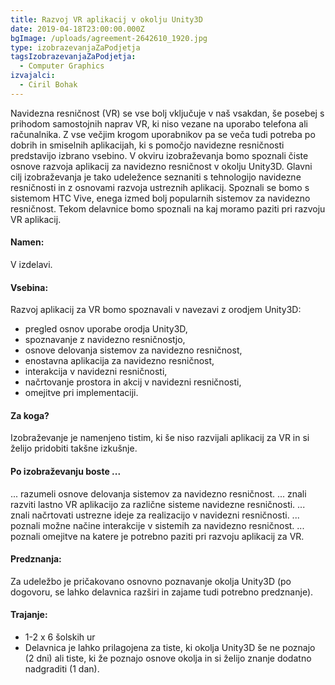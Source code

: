 ```yaml
---
title: Razvoj VR aplikacij v okolju Unity3D
date: 2019-04-18T23:00:00.000Z
bgImage: /uploads/agreement-2642610_1920.jpg
type: izobrazevanjaZaPodjetja
tagsIzobrazevanjaZaPodjetja:
  - Computer Graphics
izvajalci:
  - Ciril Bohak
---
```

Navidezna resničnost (VR) se vse bolj vključuje v naš vsakdan, še posebej s prihodom samostojnih naprav VR, ki niso vezane na uporabo telefona ali računalnika. Z vse večjim krogom uporabnikov pa se veča tudi potreba po dobrih in smiselnih aplikacijah, ki s pomočjo navidezne resničnosti predstavijo izbrano vsebino. V okviru izobraževanja bomo spoznali čiste osnove razvoja aplikacij za navidezno resničnost v okolju Unity3D. Glavni cilj izobraževanja je tako udeležence seznaniti s tehnologijo navidezne resničnosti in z osnovami razvoja ustreznih aplikacij. Spoznali se bomo s sistemom HTC Vive, enega izmed bolj popularnih sistemov za navidezno resničnost. Tekom delavnice bomo spoznali na kaj moramo paziti pri razvoju VR aplikacij.

#### Namen:

V izdelavi.

#### Vsebina:

Razvoj aplikacij za VR bomo spoznavali v navezavi z orodjem Unity3D:

* pregled osnov uporabe orodja Unity3D,
* spoznavanje z navidezno resničnostjo,
* osnove delovanja sistemov za navidezno resničnost,
* enostavna aplikacija za navidezno resničnost,
* interakcija v navidezni resničnosti,
* načrtovanje prostora in akcij v navidezni resničnosti,
* omejitve pri implementaciji.

#### Za koga?

Izobraževanje je namenjeno tistim, ki še niso razvijali aplikacij za VR in si želijo pridobiti takšne izkušnje.

#### Po izobraževanju boste ...

... razumeli osnove delovanja sistemov za navidezno resničnost.
... znali razviti lastno VR aplikacijo za različne sisteme navidezne resničnosti.
... znali načrtovati ustrezne ideje za realizacijo v navidezni resničnosti.
... poznali možne načine interakcije v sistemih za navidezno resničnost.
... poznali omejitve na katere je potrebno paziti pri razvoju aplikacij za VR.

#### Predznanja:

Za udeležbo je pričakovano osnovno poznavanje okolja Unity3D (po dogovoru, se lahko delavnica razširi in zajame tudi potrebno predznanje).

#### Trajanje:

* 1-2 x 6 šolskih ur
* Delavnica je lahko prilagojena za tiste, ki okolja Unity3D še ne poznajo (2 dni) ali tiste, ki že poznajo osnove okolja in si želijo znanje dodatno nadgraditi (1 dan).

